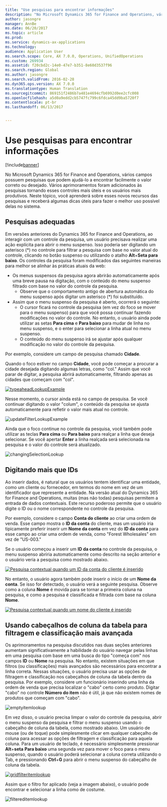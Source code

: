 ```yaml
---
title: "Use pesquisas para encontrar informações"
description: "No Microsoft Dynamics 365 for Finance and Operations, vários campos possuem pesquisas que podem ajudá-lo a encontrar facilmente o valor correto ou desejado. Vários aprimoramentos foram adicionados às pesquisas tornando esses controles mais úteis e os usuários mais produtivos. Neste tópico, você aprenderá sobre esses novos recursos das pesquisas e receberá algumas dicas úteis para fazer o melhor uso possível delas no sistema."
author: jasongre
manager: AnnBe
ms.date: 06/20/2017
ms.topic: article
ms.prod: 
ms.service: dynamics-ax-applications
ms.technology: 
audience: Application User
ms.search.scope: Core, AX 7.0.0, Operations, UnifiedOperations
ms.custom: 269934
ms.assetid: f20cbd2c-14e0-47e7-b351-8e60d3537f96
ms.search.region: Global
ms.author: jasongre
ms.search.validFrom: 2016-02-28
ms.dyn365.ops.version: AX 7.0.0
ms.translationtype: Human Translation
ms.sourcegitcommit: 869151f2486b7a481e4694cfb6992d0ee2cfc008
ms.openlocfilehash: a5d0a9edd2cb5747fc799c6fdca45dd9ba5720f7
ms.contentlocale: pt-br
ms.lasthandoff: 06/13/2017


---
```


# <a name="use-lookups-to-find-information"></a>Use pesquisas para encontrar informações

[!include[banner](../includes/banner.md)]


No Microsoft Dynamics 365 for Finance and Operations, vários campos possuem pesquisas que podem ajudá-lo a encontrar facilmente o valor correto ou desejado. Vários aprimoramentos foram adicionados às pesquisas tornando esses controles mais úteis e os usuários mais produtivos. Neste tópico, você aprenderá sobre esses novos recursos das pesquisas e receberá algumas dicas úteis para fazer o melhor uso possível delas no sistema.  

<a name="responsive-lookups"></a>Pesquisas adequadas
------------------

Em versões anteriores do Dynamics 365 for Finance and Operations, ao interagir com um controle da pesquisa, um usuário precisava realizar uma ação explícita para abrir o menu suspenso. Isso poderia ser digitando um asterisco (\*) no controle para filtrar a pesquisa com base no valor atual do controle, clicando no botão suspenso ou utilizando o atalho **Alt**+**Seta para baixo**. Os controles da pesquisa foram modificados das seguintes maneiras para melhor se alinhar às práticas atuais da web:

-   Os menus suspensos da pesquisa agora abrirão automaticamente após uma breve pausa na digitação, com o conteúdo do menu suspenso filtrado com base no valor do controle da pesquisa.
    -   Observe que o comportamento antigo de abertura automática do menu suspenso após digitar um asterisco (\*) foi substituído.
-   Assim que o menu suspenso da pesquisa é aberto, ocorrerá o seguinte:
    -   O cursor ficará no controle da pesquisa (em vez do foco se mover para o menu suspenso) para que você possa continuar fazendo modificações no valor do controle. No entanto, o usuário ainda pode utilizar as setas **Para cima** e **Para baixo** para mudar de linha no menu suspenso, e o enter para selecionar a linha atual no menu suspenso.
    -   O conteúdo do menu suspenso irá se ajustar após qualquer modificação no valor do controle da pesquisa.

Por exemplo, considere um campo de pesquisa chamado **Cidade**. 

Quando o foco estiver no campo **Cidade**, você pode começar a procurar a cidade desejada digitando algumas letras, como "col."  Assim que você parar de digitar, a pesquisa abrirá automaticamente, filtrando apenas as cidades que começam com "col". 

[![typeaheadLookupExample](./media/typeaheadlookupexample.png)](./media/typeaheadlookupexample.png) 

Nesse momento, o cursor ainda está no campo de pesquisa. Se você continuar digitando o valor "colum", o conteúdo da pesquisa se ajusta automaticamente para refletir o valor mais atual no controle. 

![updateFilterLookupExample](./media/updatefilterlookupexample.png) 

Ainda que o foco continue no controle da pesquisa, você também pode utilizar as teclas **Para cima** ou **Para baixo** para realçar a linha que deseja selecionar. Se você apertar **Enter** a linha realçada será selecionada na pesquisa e o valor do controle será atualizado. 

![changingSelectionLookup](./media/changingselectionlookup.png)

## <a name="typing-in-more-than-ids"></a>Digitando mais que IDs
Ao inserir dados, é natural que os usuários tentem identificar uma entidade, como um cliente ou fornecedor, em termos do nome em vez de um identificador que represente a entidade. Na versão atual do Dynamics 365 for Finance and Operations, muitas (mas não todas) pesquisas permitem a entrada de dados contextuais. Este recurso poderoso permite que o usuário digite o ID ou o nome correspondente no controle da pesquisa. 

Por exemplo, considere o campo **Conta do cliente** ao criar uma ordem de venda. Esse campo mostra o **ID da conta** do cliente, mas um usuário iria tipicamente preferir inserir um **Nome da conta** em vez do **ID da conta** para esse campo ao criar uma ordem de venda, como "Forest Wholesales" em vez de "US-003."

Se o usuário começou a inserir um **ID da conta** no controle da pesquisa, o menu suspenso abriria automaticamente como descrito na seção anterior e o usuário veria a pesquisa como mostrado abaixo.

[![Pesquisa contextual quando um ID da conta do cliente é inserido](./media/howtocontextuallookups-1.png)](./media/howtocontextuallookups-1.png)

No entanto, o usuário agora também pode inserir o início de um **Nome da conta**. Se isso for detectado, o usuário verá a seguinte pesquisa. Observe como a coluna **Nome** é movida para se tornar a primeira coluna na pesquisa, e como a pesquisa é classificada e filtrada com base na coluna **Nome**.

[![Pesquisa contextual quando um nome do cliente é inserido](./media/howtocontextuallookups-2.png)](./media/howtocontextuallookups-2.png)

## <a name="using-grid-column-headers-for-more-advanced-filtering-and-sorting"></a>Usando cabeçalhos de coluna da tabela para filtragem e classificação mais avançada
Os aprimoramentos na pesquisa discutidos nas duas seções anteriores aumentam significativamente a habilidade do usuário navegar pelas linhas em uma pesquisa com base em uma busca do tipo "começa com" nos campos **ID** ou **Nome** na pesquisa. No entanto, existem situações em que filtros (ou classificações) mais avançados são necessários para encontrar a linha correta. Nessas situações, o usuário precisa usar as opções de filtragem e classificação nos cabeçalhos de coluna da tabela dentro da pesquisa. Por exemplo, considere um funcionário inserindo uma linha da ordem de venda que precisa localizar o "cabo" certo como produto. Digitar "cabo" no controle **Número do item** não é útil, já que não existem nomes de produtos que começam com "cabo". 

![emptyitemlookup](./media/emptyitemlookup.png) 

Em vez disso, o usuário precisa limpar o valor do controle da pesquisa, abrir o menu suspenso da pesquisa e filtrar o menu suspenso usando o cabeçalho de coluna da tabela, como mostrado abaixo. Um usuário de mouse (ou de toque) pode simplesmente clicar em qualquer cabeçalho de coluna para acessar as opções de filtragem e classificação para aquela coluna. Para um usuário de teclado, é necessário simplesmente pressionar **Alt**+**seta** **Para baixo** uma segunda vez para mover o foco para o menu suspenso, quando o usuário poderá selecionar a coluna correta utilizando o Tab, e pressionando **Ctrl**+**G** para abrir o menu suspenso do cabeçalho de coluna da tabela. 

[![gridfilteritemlookup](./media/gridfilteritemlookup.png)](./media/gridfilteritemlookup.png) 

Assim que o filtro for aplicado (veja a imagem abaixo), o usuário pode encontrar e selecionar a linha como de costume. 

![filtereditemlookup](./media/filtereditemlookup.png)




